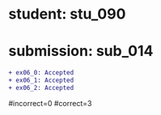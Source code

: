 # student: stu_090
# submission: sub_014

```diff
+ ex06_0: Accepted
+ ex06_1: Accepted
+ ex06_2: Accepted
```
#incorrect=0
#correct=3
